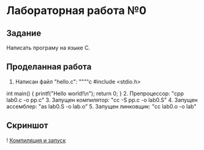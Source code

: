 # Лабораторная работа №0
## Задание
Написать програму на языке C.
## Проделанная работа
1. Написан файл "hello.c":
""""c
#include <stdio.h>

int main() {
 printf("Hello world!\n");
 return 0;
}
2. Препроцессор: "cpp lab0.c -o pp.c"
3. Запущен компилятор: "cc -S pp.c -o lab0.S"
4. Запущен ассемблер: "as lab0.S -o lab.o"
5. Запущен линковщик: "cc lab0.o -o lab"
## Скриншот
! [Компиляция и запуск](screenshot.png)
